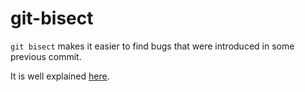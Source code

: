 # git-bisect

`git bisect` makes it easier to find bugs that were introduced in some previous commit.

It is well explained [here](https://www.git-tower.com/learn/git/faq/git-bisect/).